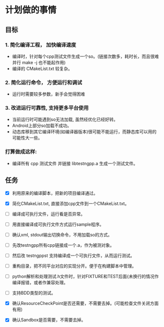 # 计划做的事情

## 目标
### 1. 简化编译工程， 加快编译速度
- 编译时，针对每个cpp测试文件生成一个so。(链接次数多，耗时长，而且很难并行 make -j 也不能起作用)
- 编译的 CMakeList.txt 较复杂。

### 2. 简化运行命令， 方便运行和调试
- 运行时需要较多参数，新手会觉得困难

### 3. 改进运行可靠性, 支持更多平台使用
- 当前运行时可能遇到so无法加载, 虽然经优化已经好转。
- Android上部分so加载不成功。
- 动态库移到其它编译环境(如编译器版本)很可能不能运行，而静态库可以用的可能性大一些。

### 打算做成这样:
- 编译所有 cpp 测试文件 并链接 libtestngpp.a 生成一个测试文件。

## 任务
- [x] 利用原来的编译脚本，把新的项目编译通过。
- [x] 简化CMakeList.txt, 直接添加cpp文件到一个CMakeList.txt。
- [ ] 编译成可执行文件，运行看是否异常。
- [ ] 用直接编译成可执行文件方式运行sample程序。
- [ ] 确认xml, stdout输出切换命令，不用加载so的方式。
- [ ] 先改testngpp所有cpp链接成一个.a，作为被测对象。
- [ ] 然后改 testngppst 支持编译成一个可执行文件，从而运行测试。
- [ ] 重构目录，把不同平台对应的实现分开。便于在构建脚本中管理。
- [ ] python解析和处理测试.h文件时，针对FIXTURE和TEST后面{未换行的情况作编译报错，或者作兼容处理。
- [ ] 支持BDD类型的测试。

- [x] 确认ResourceCheckPoint是否还需要，不需要去掉。(可能检查文件关闭方面有用)
- [x] 确认Sandbox是否需要，不需要去掉。